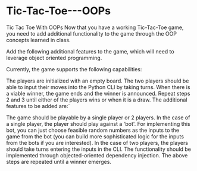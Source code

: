 # Tic-Tac-Toe---OOPs
Tic Tac Toe With OOPs
Now that you have a working Tic-Tac-Toe game, you need to add additional functionality to the game through the OOP concepts learned in class. 

Add the following additional features to the game, which will need to leverage object oriented programming.

Currently, the game supports the following capabilities:

The players are initialized with an empty board. 
The two players should be able to input their moves into the Python CLI by taking turns.
When there is a viable winner, the game ends and the winner is announced. 
Repeat steps 2 and 3 until either of the players wins or when it is a draw.
The additional features to be added are:`

The game should be playable by a single player or 2 players. 
In the case of a single player, the player should play against a 'bot'. For implementing this bot, you can just choose feasible random numbers as the inputs to the game from the bot (you can build more sophisticated logic for the inputs from the bots if you are interested). 
In the case of two players, the players should take turns entering the inputs in the CLI. 
The functionality should be implemented through objected-oriented dependency injection.
The above steps are repeated until a winner emerges. 
